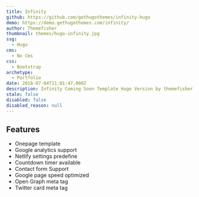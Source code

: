```yaml
---
title: Infinity
github: https://github.com/gethugothemes/infinity-hugo
demo: https://demo.gethugothemes.com/infinity/
author: Themefisher
thumbnail: themes/hugo-infinity.jpg
ssg:
  - Hugo
cms:
  - No Cms
css:
  - Bootstrap
archetype:
  - Portfolio
date: 2018-07-04T11:01:47.000Z
description: Infinity Coming Soon Template Hugo Version by themefisher
stale: false
disabled: false
disabled_reason: null
---
```


## Features

* Onepage template
* Google analytics support
* Netlify settings predefine
* Countdown timer available
* Contact form Support
* Google page speed optimized
* Open Graph meta tag
* Twitter card meta tag